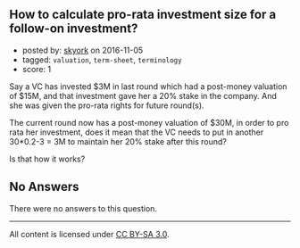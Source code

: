 ## How to calculate pro-rata investment size for a follow-on investment?

- posted by: [skyork](https://stackexchange.com/users/262976/skyork) on 2016-11-05
- tagged: `valuation`, `term-sheet`, `terminology`
- score: 1

Say a VC has invested $3M in last round which had a post-money valuation of $15M, and that investment gave her a 20% stake in the company. And she was given the pro-rata rights for future round(s). 

The current round now has a post-money valuation of $30M, in order to pro rata her investment, does it mean that the VC needs to put in another 30*0.2-3 = 3M to maintain her 20% stake after this round?

Is that how it works?

## No Answers

There were no answers to this question.


---

All content is licensed under [CC BY-SA 3.0](https://creativecommons.org/licenses/by-sa/3.0/).
